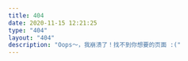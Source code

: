 ```yaml
---
title: 404
date: 2020-11-15 12:21:25
type: "404"
layout: "404"
description: "Oops～，我崩溃了！找不到你想要的页面 :("
---
```

